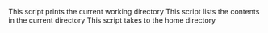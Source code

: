 This script prints the current working directory
This script lists the contents in the current directory
This script takes to the home directory
